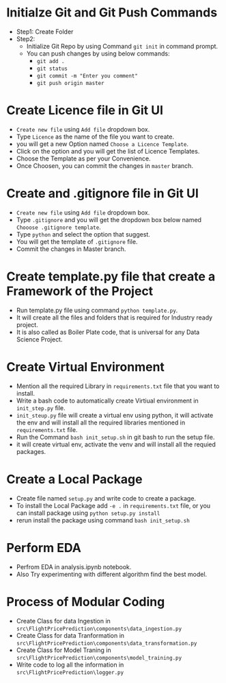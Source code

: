 # Initialze Git and Git Push Commands

* Step1: Create Folder  
* Step2:  
    * Initialize Git Repo by using Command `git init` in command prompt.
    * You can push changes by using below commands:
        * `git add .`
        * `git status` 
        * `git commit -m "Enter you comment"`
        * `git push origin master`

# Create Licence file in Git UI
* `Create new file` using  `Add file` dropdown box.
* Type `Licence` as the name of the file you want to create.
* you will get a new Option named `Choose a Licence Template`.
* Click on the option and you will get the list of Licence Templates.
* Choose the Template as per your Convenience.
* Once Choosen, you can commit the changes in `master` branch.

# Create  and .gitignore file in Git UI
* `Create new file` using  `Add file` dropdown box.
* Type `.gitignore` and you will get the dropdown box below named  `Chooose .gitignore template`.
* Type `python` and select the option that suggest.
* You will get the template of `.gitignore` file.
* Commit the changes in Master branch.

# Create template.py file that create a Framework of the Project
* Run template.py file using command `python template.py`.
* It will create all the files and folders that is required for Industry ready project.
* It is also called as Boiler Plate code, that is universal for any Data Science Project.

# Create Virtual Environment
* Mention all the required Library in `requirements.txt` file that you want to install.
* Write a bash code to automatically create Virtiual environment in `init_step.py` file.
* `init_steup.py` file will create a virtual env using python, it will activate the env and will install all the required libraries mentioned in `requirements.txt` file.
* Run the Command `bash init_setup.sh` in git bash to run the setup file.
* it will create virtual env, activate the venv and will install all the requied packages.

# Create a Local Package
* Create file named `setup.py` and write code to create a package.
* To install the Local Package add `-e .` in `requirements.txt` file, or you can install package using `python setup.py install`
* rerun install the package using command `bash init_setup.sh`

# Perform EDA
* Perfrom EDA in analysis.ipynb notebook.
* Also Try experimenting with different algorithm find the best model.

# Process of Modular Coding
* Create Class for data Ingestion in `src\FlightPricePrediction\components\data_ingestion.py`
* Create Class for data Tranformation in `src\FlightPricePrediction\components\data_transformation.py`
* Create Class for Model Traning in `src\FlightPricePrediction\components\model_training.py`
* Write code to log all the information in `src\FlightPricePrediction\logger.py`
